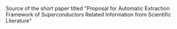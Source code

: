 Source of the short paper titled "Proposal for Automatic Extraction Framework of Superconductors Related Information from Scientific Literature"


